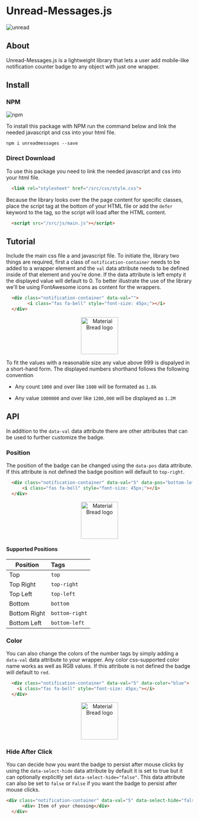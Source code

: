 
# Unread-Messages.js 

![unread](https://user-images.githubusercontent.com/60890281/115409128-0cab3000-a224-11eb-9f1e-68541403d213.png)


## About
Unread-Messages.js is a lightweight library that lets a user add mobile-like notification counter badge to any object with just one wrapper.

## Install 

### NPM
![npm](https://img.shields.io/npm/v/unreadmessages?style=flat-square)

To install this package with NPM run the command below and link the needed javascript and css into your html file.
```text
npm i unreadmessages --save
```

### Direct Download
To use this package you need to link the needed javascript and css into your html file.
```html
  <link rel="stylesheet" href="/src/css/style.css">
```

Because the library looks over the the page content for specific classes, place the script tag at the bottom of your HTML file or add the `defer` keyword to the tag, so the script will load after the HTML content.
```html
  <script src="/src/js/main.js"></script>
```

## Tutorial
Include the main css file a and javascript file.
To initiate the, library two things are required, first a class of `notification-container` needs to be added to a wrapper element and the `val` data attribute needs to be defined inside of that element and you're done. If the data attribute is left empty it the displayed value will default to 0. To better illustrate the use of the library we'll be using FontAwesome icons as content for the wrappers.

```html
  <div class="notification-container" data-val="">
        <i class="fas fa-bell" style="font-size: 45px;"></i>
  </div>
```

<p align="center">

  <img height="100"  src="https://user-images.githubusercontent.com/60890281/124374105-fd883a00-dcca-11eb-8963-0738d6d08e8b.png" alt="Material Bread logo">

</p>


To fit the values with a reasonable size any value above 999 is dispalyed in a short-hand form. The displayed numbers shorthand follows the following convention
* Any count `1000` and over like  `1800` will be formated as `1.8k`


* Any value `1000000` and over like `1200,000` will be displayed as `1.2M`
## API
In addition to the `data-val` data attribute there are other attributes that can be used to further customize the badge.

### Position
The position of the badge can be changed using the `data-pos` data attribute. If this attribute is not defined the badge position will default to `top-right`.
```html
  <div class="notification-container" data-val="5" data-pos="bottom-left">
      <i class="fas fa-bell" style="font-size: 45px;"></i>
  </div>
```

<p align="center">

  <img height="100" src="https://user-images.githubusercontent.com/60890281/124374107-06790b80-dccb-11eb-8f8a-1b813ec2d32c.png" alt="Material Bread logo">

</p>


#### Supported Positions 


| Position      | Tags          | 
| ------------- |:-------------|
| Top           | `top`         |
| Top Right     | `top-right`   |
| Top Left      | `top-left`    |
| Bottom        | `bottom`      |
| Bottom Right  | `bottom-right`|
| Bottom Left   | `bottom-left` |



### Color
You can also change the colors of the number tags by simply adding a `data-val` data attribute to your wrapper.
Any color css-supported color name works as well as RGB values. If this attribute is not defined the badge will default to `red`.

``` html
  <div class="notification-container" data-val="5" data-color="blue">
    <i class="fas fa-bell" style="font-size: 45px;"></i>
  </div>
```
<p align="center">

  <img height="100" src="https://user-images.githubusercontent.com/60890281/124374109-0c6eec80-dccb-11eb-851e-de0c83bb2fe2.png" alt="Material Bread logo">

</p>



### Hide After Click
You can decide how you want the badge to persist after mouse clicks by using the `data-select-hide` data attribute by default it is set to true but it can optionally explicitly set `data-select-hide="false"`. This data attribute can also be set to `false` or `False` if you want the badge to persist after mouse clicks.

```html
<div class="notification-container" data-val="5" data-select-hide="false">
      <div> Item of your choosing</div>
  </div>
```


